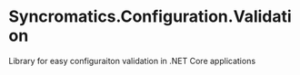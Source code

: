 # Syncromatics.Configuration.Validation
Library for easy configuraiton validation in .NET Core applications
